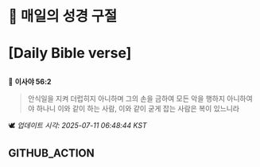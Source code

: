 # 🙏 매일의 성경 구절
# [Daily Bible verse]
##
<!-- START_BIBLE_VERSE -->
📖 **이사야 56:2**
> 안식일을 지켜 더럽히지 아니하며 그의 손을 금하여 모든 악을 행하지 아니하여야 하나니 이와 같이 하는 사람, 이와 같이 굳게 잡는 사람은 복이 있느니라

🕊️ _업데이트 시각: 2025-07-11 06:48:44 KST_
  <!-- END_BIBLE_VERSE -->
## GITHUB_ACTION
